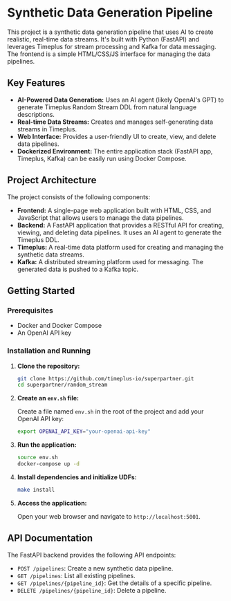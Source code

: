 # Synthetic Data Generation Pipeline

This project is a synthetic data generation pipeline that uses AI to create realistic, real-time data streams. It's built with Python (FastAPI) and leverages Timeplus for stream processing and Kafka for data messaging. The frontend is a simple HTML/CSS/JS interface for managing the data pipelines.

## Key Features

*   **AI-Powered Data Generation:** Uses an AI agent (likely OpenAI's GPT) to generate Timeplus Random Stream DDL from natural language descriptions.
*   **Real-time Data Streams:** Creates and manages self-generating data streams in Timeplus.
*   **Web Interface:** Provides a user-friendly UI to create, view, and delete data pipelines.
*   **Dockerized Environment:** The entire application stack (FastAPI app, Timeplus, Kafka) can be easily run using Docker Compose.

## Project Architecture

The project consists of the following components:

*   **Frontend:** A single-page web application built with HTML, CSS, and JavaScript that allows users to manage the data pipelines.
*   **Backend:** A FastAPI application that provides a RESTful API for creating, viewing, and deleting data pipelines. It uses an AI agent to generate the Timeplus DDL.
*   **Timeplus:** A real-time data platform used for creating and managing the synthetic data streams.
*   **Kafka:** A distributed streaming platform used for messaging. The generated data is pushed to a Kafka topic.

## Getting Started

### Prerequisites

*   Docker and Docker Compose
*   An OpenAI API key

### Installation and Running

1.  **Clone the repository:**

    ```bash
    git clone https://github.com/timeplus-io/superpartner.git
    cd superpartner/random_stream
    ```

2.  **Create an `env.sh` file:**

    Create a file named `env.sh` in the root of the project and add your OpenAI API key:

    ```bash
    export OPENAI_API_KEY="your-openai-api-key"
    ```

3.  **Run the application:**

    ```bash
    source env.sh
    docker-compose up -d
    ```

4.  **Install dependencies and initialize UDFs:**

    ```bash
    make install
    ```

5.  **Access the application:**

    Open your web browser and navigate to `http://localhost:5001`.

## API Documentation

The FastAPI backend provides the following API endpoints:

*   `POST /pipelines`: Create a new synthetic data pipeline.
*   `GET /pipelines`: List all existing pipelines.
*   `GET /pipelines/{pipeline_id}`: Get the details of a specific pipeline.
*   `DELETE /pipelines/{pipeline_id}`: Delete a pipeline.
